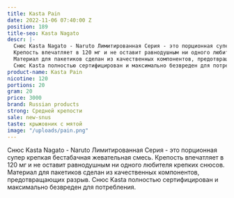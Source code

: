 ```yaml
---
title: Kasta Pain
date: 2022-11-06 07:40:00 Z
position: 189
title-seo: Kasta Nagato
descr: |-
  Снюс Kasta Nagato - Naruto Лимитированная Серия - это порционная супер крепкая бестабачная жевательная смесь.
  Крепость впечатляет в 120 мг и не оставит равнодушным ни одного любителя крепких снюсов.
  Материал для пакетиков сделан из качественных компонентов, предотвращающих разрыв.
  Снюс Kasta полностью сертифицирован и максимально безвреден для потребления.
product-name: Kasta Pain
nicotine: 120
portions: 20
gram: 20
price: 3000
brand: Russian products
strong: Средней крепости
sale: new-snus
taste: крыжовник с мятой
image: "/uploads/pain.png"
---
```


Снюс Kasta Nagato - Naruto Лимитированная Серия - это порционная супер крепкая бестабачная жевательная смесь.
Крепость впечатляет в 120 мг и не оставит равнодушным ни одного любителя крепких снюсов.
Материал для пакетиков сделан из качественных компонентов, предотвращающих разрыв.
Снюс Kasta полностью сертифицирован и максимально безвреден для потребления.